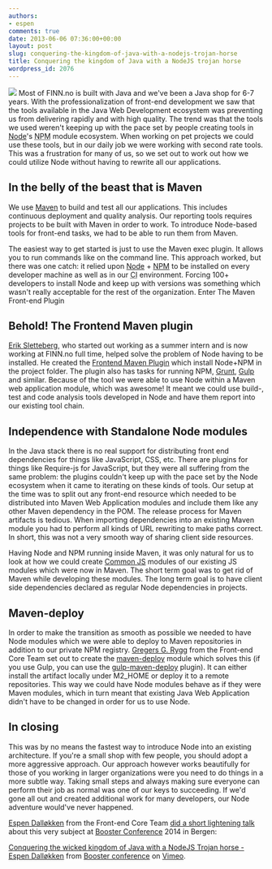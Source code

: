 ```yaml
---
authors:
- espen
comments: true
date: 2013-06-06 07:36:00+00:00
layout: post
slug: conquering-the-kingdom-of-java-with-a-nodejs-trojan-horse
title: Conquering the kingdom of Java with a NodeJS trojan horse
wordpress_id: 2076
---
```

<img src="http://upload.wikimedia.org/wikipedia/commons/6/6e/Trojan_Horse_by_A_Yakovlev_1911.jpg">
Most of FINN.no is built with Java and we've been a Java shop for 6-7 years. With the professionalization of front-end development we saw that the tools available in the Java Web Development ecosystem was preventing us from delivering rapidly and with high quality.
The trend was that the tools we used weren't keeping up with the pace set by people creating tools in <a href="http://nodejs.org/">Node</a>'s <acronym title="Node Package Management">NPM</acronym> module ecosystem. When working on pet projects we could use these tools, but in our daily job we were working with second rate tools. This was a frustration for many of us, so we set out to work out how we could utilize Node without having to rewrite all our applications.

<h2>In the belly of the beast that is Maven</h2>
We use <a href="http://maven.apache.org/">Maven</a> to build and test all our applications. This includes continuous deployment and quality analysis. Our reporting tools requires projects to be built with Maven in order to work. To introduce Node-based tools for front-end tasks, we had to be able to run them from Maven.

The easiest way to get started is just to use the Maven exec plugin. It allows you to run commands like on the command line. This approach worked, but there was one catch: it relied upon <a href="http://nodejs.org/">Node</a> + <a href="https://www.npmjs.org/">NPM</a> to be installed on every developer machine as well as in our <acronym title="Continuous Integration">CI</acronym> environment. Forcing 100+ developers to install Node and keep up with versions was something which wasn't really acceptable for the rest of the organization. Enter The Maven Front-end Plugin

<h2>Behold! The Frontend Maven plugin</h2>
<a href="https://github.com/eirslett">Erik Sletteberg</a>, who started out working as a summer intern and is now working at FINN.no full time, helped solve the problem of Node having to be installed. He created the <a href="https://github.com/eirslett/frontend-maven-plugin">Frontend Maven Plugin</a> which install Node+NPM in the project folder. The plugin also has tasks for running NPM, <a href="http://gruntjs.com/">Grunt</a>, <a href="http://gulpjs.com/">Gulp</a> and similar.
Because of the tool we were able to use Node within a Maven web application module, which was awesome! It meant we could use build-, test and code analysis tools developed in Node and have them report into our existing tool chain.

<h2>Independence with Standalone Node modules</h2>
In the Java stack there is no real support for distributing front end dependencies for things like JavaScript, CSS, etc. There are plugins for things like Require-js for JavaScript, but they were all suffering from the same problem: the plugins couldn't keep up with the pace set by the Node ecosystem when it came to iterating on these kinds of tools.
Our setup at the time was to split out any front-end resource which needed to be distributed into Maven Web Application modules and include them like any other Maven dependency in the POM. The release process for Maven artifacts is tedious. When importing dependencies into an existing Maven module you had to perform all kinds of URL rewriting to make paths correct. In short, this was not a very smooth way of sharing client side resources.

Having Node and NPM running inside Maven, it was only natural for us to look at how we could create <a href="http://wiki.commonjs.org/wiki/CommonJS">Common JS</a> modules of our existing JS modules which were now in Maven. The short term goal was to get rid of Maven while developing these modules. The long term goal is to have client side dependencies declared as regular Node dependencies in projects.

<h2>Maven-deploy</h2>
In order to make the transition as smooth as possible we needed to have Node modules which we were able to deploy to Maven repositories in addition to our private NPM registry. <a href="https://github.com/gregersrygg">Gregers G. Rygg</a> from the Front-end Core Team set out to create the <a href="https://github.com/finn-no/maven-deploy">maven-deploy</a> module which solves this (if you use Gulp, you can use the <a href="https://www.npmjs.org/package/gulp-maven-deploy">gulp-maven-deploy</a> plugin). It can either install the artifact locally under M2_HOME or deploy it to a remote repositories. This way we could have Node modules behave as if they were Maven modules, which in turn meant that existing Java Web Application didn't have to be changed in order for us to use Node.

<h2>In closing</h2>
This was by no means the fastest way to introduce Node into an existing architecture. If you're a small shop with few people, you should adopt a more aggressive approach. Our approach however works beautifully for those of you working in larger organizations were you need to do things in a more subtle way. Taking small steps and always making sure everyone can perform their job as normal was one of our keys to succeeding. If we'd gone all out and created additional work for many developers, our Node adventure would've never happened.

<a href="//github.com/leftieFriele">Espen Dalløkken</a> from the Front-end Core Team <a href="http://www.boosterconf.no/talks/232">did a short lightening talk</a> about this very subject at <a href="http://www.boosterconf.no/">Booster Conference</a> 2014 in Bergen:
<p><a href="http://vimeo.com/89938193">Conquering the wicked kingdom of Java with a NodeJS Trojan horse - Espen Dalløkken</a> from <a href="http://vimeo.com/boosterconf">Booster conference</a> on <a href="https://vimeo.com">Vimeo</a>.</p>
